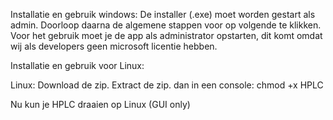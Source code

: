 Installatie en gebruik windows:
De installer (.exe) moet worden gestart als admin. Doorloop daarna de algemene stappen voor op volgende te klikken. Voor het gebruik moet je de app als administrator opstarten, dit komt omdat wij als developers geen microsoft licentie hebben.

Installatie en gebruik voor Linux:

Linux:
Download de zip.
Extract de zip.
dan in een console: 
chmod +x HPLC

Nu kun je HPLC draaien op Linux (GUI only)
